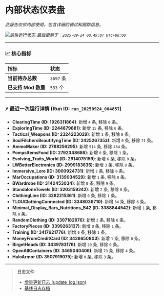 # 内部状态仪表盘

*此报告仅供内部使用，包含详细的调试和跟踪信息。*

![最后运行状态](https://img.shields.io/badge/Last%20Run-Success-green)
*最后更新于：`2025-09-24 00:49:07 UTC+08:00`*

---

### 📈 **核心指标**

| 指标 | 状态 |
| :--- | :--- |
| **当前待办总数** | ``3697`` 条 |
| **已支持 Mod 数量** | ``533`` 个 |

---

### ⚡ **最近一次运行详情 (Run ID: ``run_20250924_004857``)**

*   **ClearingTime (ID: 1926311864)**: 新增 `4` 条, 移除 `0` 条。
*   **ExploringTime (ID: 2244879881)**: 新增 `15` 条, 移除 `0` 条。
*   **Tactical_Weapons (ID: 2324223029)**: 新增 `1` 条, 移除 `0` 条。
*   **SoulFilchersBeautifyngTime (ID: 2425267353)**: 新增 `0` 条, 移除 `21` 条。
*   **AmmoMaker (ID: 2788256295)**: 新增 `514` 条, 移除 `454` 条。
*   **PompsItemsFood (ID: 2792348686)**: 新增 `0` 条, 移除 `1` 条。
*   **Evolving_Traits_World (ID: 2914075159)**: 新增 `6` 条, 移除 `0` 条。
*   **LWBetterElectronics (ID: 2999183635)**: 新增 `3` 条, 移除 `0` 条。
*   **Immersive_Lore (ID: 3000924731)**: 新增 `2` 条, 移除 `0` 条。
*   **MarOccupations (ID: 3139034529)**: 新增 `1` 条, 移除 `0` 条。
*   **BWardrobe (ID: 3140453034)**: 新增 `0` 条, 移除 `9` 条。
*   **StandaloneTowels (ID: 3203159242)**: 新增 `2` 条, 移除 `0` 条。
*   **ClothingLine (ID: 3282215361)**: 新增 `0` 条, 移除 `1` 条。
*   **TLOUClothingConnected (ID: 3348036710)**: 新增 `34` 条, 移除 `6` 条。
*   **Minimal_Display_Bars_Nutritions_B42 (ID: 3388844542)**: 新增 `1` 条, 移除 `0` 条。
*   **RandomClothing (ID: 3397182976)**: 新增 `3` 条, 移除 `0` 条。
*   **FactoryPieces (ID: 3399263137)**: 新增 `0` 条, 移除 `1` 条。
*   **Training (ID: 3417621776)**: 新增 `0` 条, 移除 `1` 条。
*   **MoneyFromCreditCard (ID: 3428650803)**: 新增 `1` 条, 移除 `0` 条。
*   **BirgetHeads (ID: 3439783176)**: 新增 `20` 条, 移除 `0` 条。
*   **OpenAllContainers (ID: 3465040406)**: 新增 `79` 条, 移除 `4` 条。
*   **HaloArmor (ID: 3507919075)**: 新增 `0` 条, 移除 `3` 条。

---

> **日志文件**:
> *   [增量更新日志 (update_log.json)](../data/logs/update_log.json)
> *   [基线日志存档](../data/logs/archive/)

